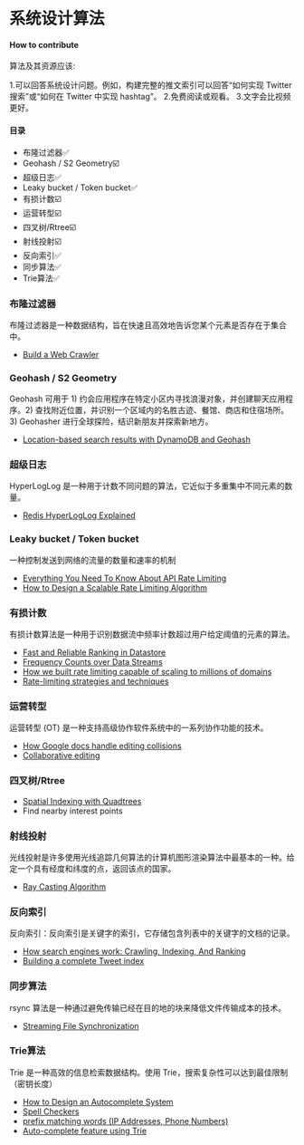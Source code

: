 # 系统设计算法



#### How to contribute
算法及其资源应该:

1.可以回答系统设计问题。例如，构建完整的推文索引可以回答“如何实现 Twitter 搜索”或“如何在 Twitter 中实现 hashtag”。
2.免费阅读或观看。
3.文字会比视频更好。


#### 目录

- 布隆过滤器✅
- Geohash / S2 Geometry☑️
- 超级日志✅
- Leaky bucket / Token bucket✅
- 有损计数☑️
- 运营转型☑️
- 四叉树/Rtree☑️
- 射线投射☑️
- 反向索引✅
- 同步算法✅
- Trie算法✅

### 布隆过滤器
布隆过滤器是一种数据结构，旨在快速且高效地告诉您某个元素是否存在于集合中。

- [Build a Web Crawler](http://blog.gainlo.co/index.php/2016/06/29/build-web-crawler/)


### Geohash / S2 Geometry
Geohash 可用于 1) 约会应用程序在特定小区内寻找浪漫对象，并创建聊天应用程序。2) 查找附近位置，并识别一个区域内的名胜古迹、餐馆、商店和住宿场所。3) Geohasher 进行全球探险，结识新朋友并探索新地方。

- [Location-based search results with DynamoDB and Geohash](https://read.acloud.guru/location-based-search-results-with-dynamodb-and-geohash-267727e5d54f)

### 超级日志
HyperLogLog 是一种用于计数不同问题的算法，它近似于多重集中不同元素的数量。

- [Redis HyperLogLog Explained](https://www.youtube.com/watch?v=MunL8nnwscQ)

### Leaky bucket / Token bucket
一种控制发送到网络的流量的数量和速率的机制

- [Everything You Need To Know About API Rate Limiting](https://nordicapis.com/everything-you-need-to-know-about-api-rate-limiting/)
- [How to Design a Scalable Rate Limiting Algorithm](https://konghq.com/blog/how-to-design-a-scalable-rate-limiting-algorithm/)

### 有损计数
有损计数算法是一种用于识别数据流中频率计数超过用户给定阈值的元素的算法。

- [Fast and Reliable Ranking in Datastore](https://cloud.google.com/datastore/docs/articles/fast-and-reliable-ranking-in-datastore)
- [Frequency Counts over Data Streams](https://www.cse.ust.hk/vldb2002/VLDB2002-proceedings/slides/S10P03slides.pdf)
- [How we built rate limiting capable of scaling to millions of domains](https://blog.cloudflare.com/counting-things-a-lot-of-different-things/)
- [Rate-limiting strategies and techniques](https://cloud.google.com/solutions/rate-limiting-strategies-techniques)

### 运营转型
运营转型 (OT) 是一种支持高级协作软件系统中的一系列协作功能的技术。

- [How Google docs handle editing collisions](https://stackoverflow.com/a/36366174)
- [Collaborative editing](https://www3.ntu.edu.sg/home/czsun/projects/otfaq/#_Toc321146127)

### 四叉树/Rtree
- [Spatial Indexing with Quadtrees](https://medium.com/@waleoyediran/spatial-indexing-with-quadtrees-b998ae49336)
- Find nearby interest points

### 射线投射
光线投射是许多使用光线追踪几何算法的计算机图形渲染算法中最基本的一种。给定一个具有经度和纬度的点，返回该点的国家。

- [Ray Casting Algorithm](http://philliplemons.com/posts/ray-casting-algorithm)

### 反向索引
反向索引：反向索引是关键字的索引，它存储包含列表中的关键字的文档的记录。

- [How search engines work: Crawling, Indexing, And Ranking](https://moz.com/beginners-guide-to-seo/how-search-engines-operate)
- [Building a complete Tweet index](https://blog.twitter.com/engineering/en_us/a/2014/building-a-complete-tweet-index.html)

### 同步算法
rsync 算法是一种通过避免传输已经在目的地的块来降低文件传输成本的技术。

- [Streaming File Synchronization](https://dropbox.tech/infrastructure/streaming-file-synchronization)

### Trie算法
Trie 是一种高效的信息检索数据结构。使用 Trie，搜索复杂性可以达到最佳限制（密钥长度）

- [How to Design an Autocomplete System](https://dzone.com/articles/how-to-design-a-autocomplete-system)
- [Spell Checkers](https://stackoverflow.com/questions/21366631/how-do-i-use-a-trie-for-spell-checking)
- [prefix matching words (IP Addresses, Phone Numbers)](https://www.geeksforgeeks.org/longest-common-prefix-using-trie/)
- [Auto-complete feature using Trie](https://www.geeksforgeeks.org/auto-complete-feature-using-trie/)

